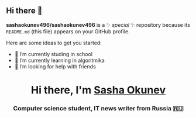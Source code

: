 ## Hi there 👋


**sashaokunev496/sashaokunev496** is a ✨ _special_ ✨ repository because its `README.md` (this file) appears on your GitHub profile.

Here are some ideas to get you started:

- 🔭 I’m currently studing in school
- 🌱 I’m currently learning in algoritmika
- 🤔 I’m looking for help with friends

<h1 align="center">Hi there, I'm <a href="https://daniilshat.ru/" target="_blank">Sasha Okunev</a> 
<h3 align="center">Computer science student, IT news writer from Russia 🇷🇺</h3>

